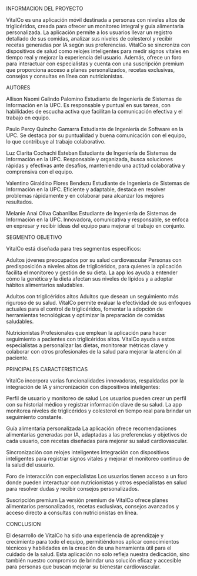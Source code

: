 INFORMACION DEL PROYECTO

VitalCo es una aplicación móvil destinada a personas con niveles altos de triglicéridos, creada para ofrecer un monitoreo integral y guía alimentaria personalizada. La aplicación permite a los usuarios llevar un registro detallado de sus comidas, analizar sus niveles de colesterol y recibir recetas generadas por IA según sus preferencias. VitalCo se sincroniza con dispositivos de salud como relojes inteligentes para medir signos vitales en tiempo real y mejorar la experiencia del usuario. Además, ofrece un foro para interactuar con especialistas y cuenta con una suscripción premium que proporciona acceso a planes personalizados, recetas exclusivas, consejos y consultas en línea con nutricionistas.

AUTORES

Allison Naomi Galindo Palomino
Estudiante de Ingeniería de Sistemas de Información en la UPC. Es responsable y puntual en sus tareas, con habilidades de escucha activa que facilitan la comunicación efectiva y el trabajo en equipo.

Paulo Percy Quincho Gamarra
Estudiante de Ingeniería de Software en la UPC. Se destaca por su puntualidad y buena comunicación con el equipo, lo que contribuye al trabajo colaborativo.

Luz Clarita Cochachi Esteban
Estudiante de Ingeniería de Sistemas de Información en la UPC. Responsable y organizada, busca soluciones rápidas y efectivas ante desafíos, manteniendo una actitud colaborativa y comprensiva con el equipo.

Valentino Giraldino Flores Bendezu
Estudiante de Ingeniería de Sistemas de Información en la UPC. Eficiente y adaptable, destaca en resolver problemas rápidamente y en colaborar para alcanzar los mejores resultados.

Melanie Anai Oliva Cabanillas
Estudiante de Ingeniería de Sistemas de Información en la UPC. Innovadora, comunicativa y responsable, se enfoca en expresar y recibir ideas del equipo para mejorar el trabajo en conjunto.

SEGMENTO OBJETIVO

VitalCo está diseñada para tres segmentos específicos:

Adultos jóvenes preocupados por su salud cardiovascular
Personas con predisposición a niveles altos de triglicéridos, para quienes la aplicación facilita el monitoreo y gestión de su dieta. La app los ayuda a entender cómo la genética y la dieta afectan sus niveles de lípidos y a adoptar hábitos alimentarios saludables.

Adultos con triglicéridos altos
Adultos que desean un seguimiento más riguroso de su salud. VitalCo permite evaluar la efectividad de sus enfoques actuales para el control de triglicéridos, fomentar la adopción de herramientas tecnológicas y optimizar la preparación de comidas saludables.

Nutricionistas
Profesionales que emplean la aplicación para hacer seguimiento a pacientes con triglicéridos altos. VitalCo ayuda a estos especialistas a personalizar las dietas, monitorear métricas clave y colaborar con otros profesionales de la salud para mejorar la atención al paciente.

PRINCIPALES CARACTERISTICAS

VitalCo incorpora varias funcionalidades innovadoras, respaldadas por la integración de IA y sincronización con dispositivos inteligentes:

Perfil de usuario y monitoreo de salud
Los usuarios pueden crear un perfil con su historial médico y registrar información clave de su salud. La app monitorea niveles de triglicéridos y colesterol en tiempo real para brindar un seguimiento constante.

Guía alimentaria personalizada
La aplicación ofrece recomendaciones alimentarias generadas por IA, adaptadas a las preferencias y objetivos de cada usuario, con recetas diseñadas para mejorar su salud cardiovascular.

Sincronización con relojes inteligentes
Integración con dispositivos inteligentes para registrar signos vitales y mejorar el monitoreo continuo de la salud del usuario.

Foro de interacción con especialistas
Los usuarios tienen acceso a un foro donde pueden interactuar con nutricionistas y otros especialistas en salud para resolver dudas y recibir consejos personalizados.

Suscripción premium
La versión premium de VitalCo ofrece planes alimentarios personalizados, recetas exclusivas, consejos avanzados y acceso directo a consultas con nutricionistas en línea.

CONCLUSION

El desarrollo de VitalCo ha sido una experiencia de aprendizaje y crecimiento para todo el equipo, permitiéndonos aplicar conocimientos técnicos y habilidades en la creación de una herramienta útil para el cuidado de la salud. Esta aplicación no solo refleja nuestra dedicación, sino también nuestro compromiso de brindar una solución eficaz y accesible para personas que buscan mejorar su bienestar cardiovascular.
